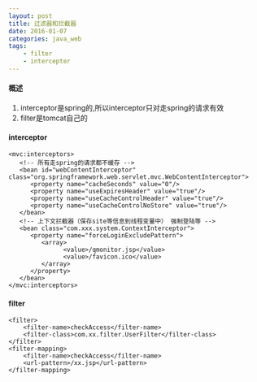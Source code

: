```yaml
---
layout: post
title: 过滤器和拦截器
date: 2016-01-07
categories: java_web
tags:
    - filter
    - intercepter
---
```


#### 概述

1.  interceptor是spring的,所以interceptor只对走spring的请求有效
2.  filter是tomcat自己的

#### interceptor

    <mvc:interceptors>
       <!-- 所有走spring的请求都不缓存 -->
       <bean id="webContentInterceptor" class="org.springframework.web.servlet.mvc.WebContentInterceptor">
          <property name="cacheSeconds" value="0"/>
          <property name="useExpiresHeader" value="true"/>
          <property name="useCacheControlHeader" value="true"/>
          <property name="useCacheControlNoStore" value="true"/>
       </bean>
       <!-- 上下文拦截器（保存site等信息到线程变量中） 强制登陆等 -->
       <bean class="com.xxx.system.ContextInterceptor">
          <property name="forceLoginExcludePattern">
             <array>
                   <value>/qmonitor.jsp</value>
                   <value>/favicon.ico</value>
             </array>
          </property>
       </bean>
    </mvc:interceptors>

#### filter

    <filter>
        <filter-name>checkAccess</filter-name>
        <filter-class>com.xx.filter.UserFilter</filter-class>
    </filter>
    <filter-mapping>
        <filter-name>checkAccess</filter-name>
        <url-pattern>/xx.jsp</url-pattern>
    </filter-mapping>
